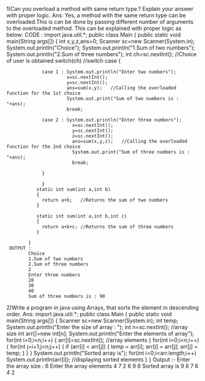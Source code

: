 1)Can you overload a method with same return type.? Explain your answer with proper logic.
Ans:
 Yes, a method with the same return type can be overloaded.This is can be done by passing different number of arguments to the overloaded method. This can be explained with proper logic as below:
     CODE :
            import java.util.*;
            public class Main 
            {
               public static void main(String args[])
               {
                 int x,y,z,ans=0;
                 Scanner sc=new Scanner(System.in);
                 System.out.println("Choice");
                 System.out.println("1.Sum of two numbers");
                 System.out.println("2.Sum of three numbers");
                 int ch=sc.nextInt();   //Choice of user is obtained
                 switch(ch)  //switch case
                 {
                 
                 case 1 : System.out.println("Enter two numbers");
                          x=sc.nextInt();
                          y=sc.nextInt();
                          ans=sum(x,y);   //Calling the overloaded function for the 1st choice
                          System.out.print("Sum of two numbers is : "+ans);
                          break;
                          
                 case 2 : System.out.println("Enter three numbers");
                            x=sc.nextInt();
                            y=sc.nextInt();
                            z=sc.nextInt();
                            ans=sum(x,y,z);   //Calling the overloaded function for the 2nd choice
                            System.out.print("Sum of three numbers is : "+ans);
                            break; 
                            
                 }

                 }
               static int sum(int a,int b)
               {
                 return a+b;   //Returns the sum of two numbers
               }
               
               static int sum(int a,int b,int c)
               {
                 return a+b+c; //Returns the sum of three numbers
               }
               
            }
     OUTPUT :
            Choice
            1.Sum of two numbers
            2.Sum of three numbers
            2
            Enter three numbers
            20
            30
            40
            Sum of three numbers is : 90 
           
           
 2)Write a program in java using Arrays, that sorts the element in descending order.
 Ans:
            import java.util.*;
            public class Main 
            {
               public static void main(String args[])
            {
                 Scanner sc=new Scanner(System.in);
                 int temp;
                 System.out.println("Enter the size of array : ");
                 int n=sc.nextInt();  //array size
                 int arr[]=new int[n];
                 System.out.println("Enter the elements of array");
                 for(int i=0;i<n;i++)
                 {
                   arr[i]=sc.nextInt(); //array elements
                 }
                 for(int i=0;i<n;i++)
                 {
                   for(int j=i+1;j<n;j++) 
                       {
                           if (arr[i] < arr[j]) 
                           {
                               temp = arr[i];
                               arr[i] = arr[j];
                               arr[j] = temp;
                           }
                       }
                 }
                 System.out.println("Sorted array is");
                 for(int i=0;i<arr.length;i++)
                   System.out.println(arr[i]); //displaying sorted elements
               }
            }
      Output :-
            Enter the array size : 
            6
            Enter the array elements
            4
            7
            2
            6
            9
            8
            Sorted array is 
            9
            8
            7
            6
            4
            2
